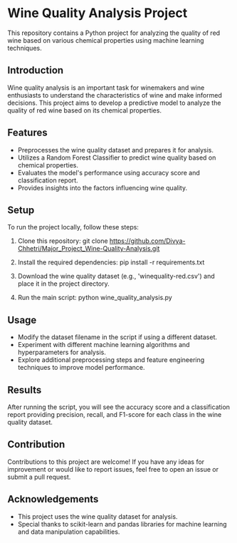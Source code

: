 # Wine Quality Analysis Project

This repository contains a Python project for analyzing the quality of red wine based on various chemical properties using machine learning techniques.

## Introduction

Wine quality analysis is an important task for winemakers and wine enthusiasts to understand the characteristics of wine and make informed decisions. This project aims to develop a predictive model to analyze the quality of red wine based on its chemical properties.

## Features

- Preprocesses the wine quality dataset and prepares it for analysis.
- Utilizes a Random Forest Classifier to predict wine quality based on chemical properties.
- Evaluates the model's performance using accuracy score and classification report.
- Provides insights into the factors influencing wine quality.

## Setup

To run the project locally, follow these steps:

1. Clone this repository:
          git clone https://github.com/Divya-Chhetri/Major_Project_Wine-Quality-Analysis.git


2. Install the required dependencies:
          pip install -r requirements.txt


3. Download the wine quality dataset (e.g., 'winequality-red.csv') and place it in the project directory.

4. Run the main script:
           python wine_quality_analysis.py


## Usage

- Modify the dataset filename in the script if using a different dataset.
- Experiment with different machine learning algorithms and hyperparameters for analysis.
- Explore additional preprocessing steps and feature engineering techniques to improve model performance.

## Results

After running the script, you will see the accuracy score and a classification report providing precision, recall, and F1-score for each class in the wine quality dataset.

## Contribution

Contributions to this project are welcome! If you have any ideas for improvement or would like to report issues, feel free to open an issue or submit a pull request.

## Acknowledgements

- This project uses the wine quality dataset for analysis.
- Special thanks to scikit-learn and pandas libraries for machine learning and data manipulation capabilities.


